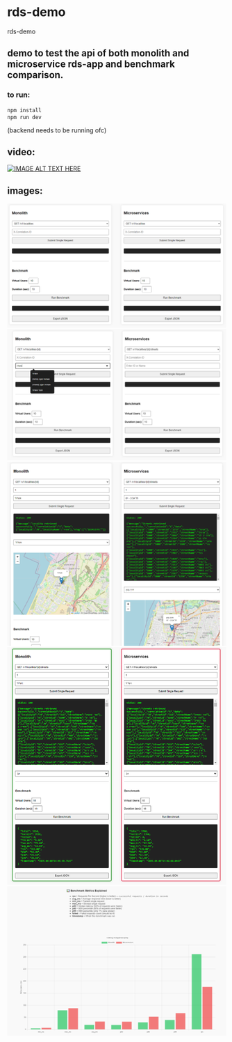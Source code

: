 # rds-demo
rds-demo

## demo to test the api of both monolith and microservice rds-app and benchmark comparison.


### to run:

```
npm install
npm run dev
```

(backend needs to be running ofc)


## video:

[![IMAGE ALT TEXT HERE](https://img.youtube.com/vi/MQO-7wOpbP0/0.jpg)](https://www.youtube.com/watch?v=MQO-7wOpbP0)

## images:

![a](/img/image1.png)
![a](/img/image2.png)
![a](/img/image3.png)
![a](/img/image4.png)
![a](/img/image5.png)
